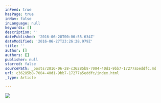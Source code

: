 ```yaml
---
inFeed: true
hasPage: true
inNav: false
inLanguage: null
keywords: []
description: ''
datePublished: '2016-06-28T00:06:55.634Z'
dateModified: '2016-06-27T23:26:28.979Z'
title: ''
author: []
authors: []
publisher: null
starred: false
sourcePath: _posts/2016-06-28-c36285b8-7004-40d1-9bb7-17277a5eddfc.md
url: c36285b8-7004-40d1-9bb7-17277a5eddfc/index.html
_type: Article

---
```

![](https://the-grid-user-content.s3-us-west-2.amazonaws.com/1e922fc8-ee81-4d76-a971-cce28486bc2f.jpg)